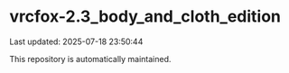 # vrcfox-2.3_body_and_cloth_edition

Last updated: 2025-07-18 23:50:44

This repository is automatically maintained.
